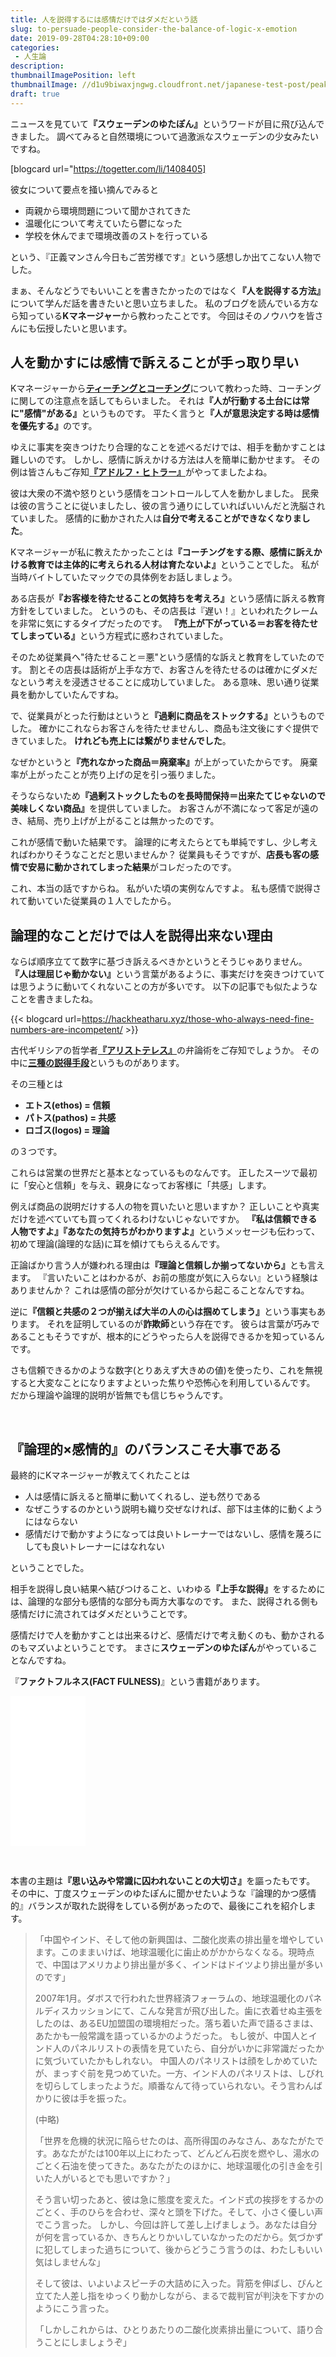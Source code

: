 ```yaml
---
title: 人を説得するには感情だけではダメだという話
slug: to-persuade-people-consider-the-balance-of-logic-x-emotion
date: 2019-09-28T04:28:10+09:00
categories: 
 - 人生論
description: 
thumbnailImagePosition: left
thumbnailImage: //d1u9biwaxjngwg.cloudfront.net/japanese-test-post/peak-140.jpg
draft: true
---
```

<!--more-->

ニュースを見ていて<strong>『スウェーデンのゆたぽん』</strong>というワードが目に飛び込んできました。
調べてみると自然環境について過激派なスウェーデンの少女みたいですね。
&nbsp;

[blogcard url="https://togetter.com/li/1408405]

彼女について要点を掻い摘んでみると

<ul>
<li>両親から環境問題について聞かされてきた</li>
<li>温暖化について考えていたら鬱になった</li>
<li>学校を休んでまで環境改善のストを行っている</li>
</ul>

という、『正義マンさん今日もご苦労様です』という感想しか出てこない人物でした。
&nbsp;

まぁ、そんなどうでもいいことを書きたかったのではなく<strong>『人を説得する方法』</strong>について学んだ話を書きたいと思い立ちました。
私のブログを読んでいる方なら知っている<strong>Kマネージャー</strong>から教わったことです。
今回はそのノウハウを皆さんにも伝授したいと思います。
&nbsp;
&nbsp;

<h2>人を動かすには感情で訴えることが手っ取り早い</h2>

Kマネージャーから<a href="https://hackheatharu.xyz/difference-between-teaching-and-coaching/"><strong>ティーチングとコーチング</strong></a>について教わった時、コーチングに関しての注意点を話してもらいました。
それは<strong>『人が行動する土台には常に"感情"がある』</strong>というものです。
平たく言うと<strong>『人が意思決定する時は感情を優先する』</strong>のです。
&nbsp;

ゆえに事実を突きつけたり合理的なことを述べるだけでは、相手を動かすことは難しいのです。
しかし、感情に訴えかける方法は人を簡単に動かせます。
その例は皆さんもご存知<a href="https://ja.wikiquote.org/wiki/%E3%82%A2%E3%83%89%E3%83%AB%E3%83%95%E3%83%BB%E3%83%92%E3%83%88%E3%83%A9%E3%83%BC"><strong>『アドルフ・ヒトラー』</strong></a>がやってましたよね。
&nbsp;

彼は大衆の不満や怒りという感情をコントロールして人を動かしました。
民衆は彼の言うことに従いましたし、彼の言う通りにしていればいいんだと洗脳されていました。
感情的に動かされた人は<strong>自分で考えることができなくなりました</strong>。
&nbsp;

Kマネージャーが私に教えたかったことは<strong>『コーチングをする際、感情に訴えかける教育では主体的に考えられる人材は育たないよ』</strong>ということでした。
私が当時バイトしていたマックでの具体例をお話しましょう。
&nbsp;

ある店長が<strong>『お客様を待たせることの気持ちを考えろ』</strong>という感情に訴える教育方針をしていました。
というのも、その店長は『遅い！』といわれたクレームを非常に気にするタイプだったのです。
<strong>『売上が下がっている＝お客を待たせてしまっている』</strong>という方程式に惑わされていました。
&nbsp;

そのため従業員へ"待たせること＝悪"という感情的な訴えと教育をしていたのです。
割とその店長は話術が上手な方で、お客さんを待たせるのは確かにダメだなという考えを浸透させることに成功していました。
ある意味、思い通り従業員を動かしていたんですね。
&nbsp;

で、従業員がとった行動はというと<strong>『過剰に商品をストックする』</strong>というものでした。
確かにこれならお客さんを待たせませんし、商品も注文後にすぐ提供できていました。
<strong>けれども売上には繋がりませんでした</strong>。
&nbsp;

なぜかというと<strong>『売れなかった商品＝廃棄率』</strong>が上がっていたからです。
廃棄率が上がったことが売り上げの足を引っ張りました。
&nbsp;

そうならないため<strong>『過剰ストックしたものを長時間保持＝出来たてじゃないので美味しくない商品』</strong>を提供していました。
お客さんが不満になって客足が遠のき、結局、売り上げが上がることは無かったのです。
&nbsp;

これが感情で動いた結果です。
論理的に考えたらとても単純ですし、少し考えればわかりそうなことだと思いませんか？
従業員もそうですが、<strong>店長も客の感情で安易に動かされてしまった結果</strong>がコレだったのです。
&nbsp;

これ、本当の話ですからね。
私がいた頃の実例なんですよ。
私も感情で説得されて動いていた従業員の１人でしたから。
&nbsp;
&nbsp;

<h2>論理的なことだけでは人を説得出来ない理由</h2>

ならば順序立てて数字に基づき訴えるべきかというとそうじゃありません。
<strong>『人は理屈じゃ動かない』</strong>という言葉があるように、事実だけを突きつけていては思うように動いてくれないことの方が多いです。
以下の記事でも似たようなことを書きましたね。
&nbsp;

{{< blogcard url=https://hackheatharu.xyz/those-who-always-need-fine-numbers-are-incompetent/ >}}
&nbsp;

古代ギリシアの哲学者<a href="https://ja.wikipedia.org/wiki/%E3%82%A2%E3%83%AA%E3%82%B9%E3%83%88%E3%83%86%E3%83%AC%E3%82%B9"><strong>『アリストテレス』</strong></a>の弁論術をご存知でしょうか。
その中に<a href="https://plato.stanford.edu/entries/aristotle-rhetoric/"><strong>三種の説得手段</strong></a>というものがあります。

その三種とは

<ul>
<li><strong>エトス(ethos)  = 信頼</strong></li>
<li><strong>パトス(pathos) = 共感</strong></li>
<li><strong>ロゴス(logos)  = 理論</strong></li>
</ul>

の３つです。
&nbsp;

これらは営業の世界だと基本となっているものなんです。
正したスーツで最初に「安心と信頼」を与え、親身になってお客様に「共感」します。
&nbsp;

例えば商品の説明だけする人の物を買いたいと思いますか？
正しいことや真実だけを述べていても買ってくれるわけないじゃないですか。
<strong>『私は信頼できる人物ですよ』『あなたの気持ちがわかりますよ』</strong>というメッセージも伝わって、初めて理論(論理的な話)に耳を傾けてもらえるんです。
&nbsp;

正論ばかり言う人が嫌われる理由は<strong>『理論と信頼しか揃ってないから』</strong>とも言えます。
『言いたいことはわかるが、お前の態度が気に入らない』という経験はありませんか？
これは感情の部分が欠けているから起こることなんですね。
&nbsp;

逆に<strong>『信頼と共感の２つが揃えば大半の人の心は掴めてしまう』</strong>という事実もあります。
それを証明しているのが<strong>詐欺師</strong>という存在です。
彼らは言葉が巧みであることもそうですが、根本的にどうやったら人を説得できるかを知っているんです。
&nbsp;

さも信頼できるかのような数字(とりあえず大きめの値)を使ったり、これを無視すると大変なことになりますよといった焦りや恐怖心を利用しているんです。
だから理論や論理的説明が皆無でも信じちゃうんです。
&nbsp;

&nbsp;

<h2>『論理的×感情的』のバランスこそ大事である</h2>

最終的にKマネージャーが教えてくれたことは

<ul>
<li>人は感情に訴えると簡単に動いてくれるし、逆も然りである</li>
<li>なぜこうするのかという説明も織り交ぜなければ、部下は主体的に動くようにはならない</li>
<li>感情だけで動かすようになっては良いトレーナーではないし、感情を蔑ろにしても良いトレーナーにはなれない</li>
</ul>

ということでした。
&nbsp;

相手を説得し良い結果へ結びつけること、いわゆる<strong>『上手な説得』</strong>をするためには、論理的な部分も感情的な部分も両方大事なのです。
また、説得される側も感情だけに流されてはダメだということです。
&nbsp;

感情だけで人を動かすことは出来るけど、感情だけで考え動くのも、動かされるのもマズいよということです。
まさに<strong>スウェーデンのゆたぽん</strong>がやっていることなんですね。
&nbsp;

『<strong>ファクトフルネス(FACT FULNESS)</strong>』という書籍があります。

<iframe style="width:120px;height:240px;" marginwidth="0" marginheight="0" scrolling="no" frameborder="0" src="//rcm-fe.amazon-adsystem.com/e/cm?lt1=_blank&bc1=000000&IS2=1&bg1=FFFFFF&fc1=000000&lc1=0000FF&t=25haruhiro03-22&o=9&p=8&l=as4&m=amazon&f=ifr&ref=as_ss_li_til&asins=4822289605&linkId=f4bff88f9ac158881b260de5fc5f57a1"></iframe>

&nbsp;

本書の主題は<strong>『思い込みや常識に囚われないことの大切さ』</strong>を謳ったもです。
その中に、丁度スウェーデンのゆたぽんに聞かせたいような『論理的かつ感情的』バランスが取れた説得をしている例があったので、最後にこれを紹介します。
&nbsp;

<blockquote>
  「中国やインド、そして他の新興国は、二酸化炭素の排出量を増やしています。このままいけば、地球温暖化に歯止めがかからなくなる。現時点で、中国はアメリカより排出量が多く、インドはドイツより排出量が多いのです」
  
  2007年1月。ダボスで行われた世界経済フォーラムの、地球温暖化のパネルディスカッションにて、こんな発言が飛び出した。歯に衣着せぬ主張をしたのは、あるEU加盟国の環境相だった。落ち着いた声で語るさまは、あたかも一般常識を語っているかのようだった。
  もし彼が、中国人とインド人のパネルリストの表情を見ていたら、自分がいかに非常識だったかに気づいていたかもしれない。
  中国人のパネリストは顔をしかめていたが、まっすぐ前を見つめていた。一方、インド人のパネリストは、しびれを切らしてしまったようだ。順番なんて待っていられない。そう言わんばかりに彼は手を振った。
  
  (中略)
  
  「世界を危機的状況に陥らせたのは、高所得国のみなさん、あなたがたです。あなたがたは100年以上にわたって、どんどん石炭を燃やし、湯水のごとく石油を使ってきた。あなたがたのほかに、地球温暖化の引き金を引いた人がいるとでも思いですか？」
  
  そう言い切ったあと、彼は急に態度を変えた。インド式の挨拶をするかのごとく、手のひらを合わせ、深々と頭を下げた。そして、小さく優しい声でこう言った。
  しかし、今回は許して差し上げましょう。あなたは自分が何を言っているか、きちんとりかいしていなかったのだから。気づかずに犯してしまった過ちについて、後からどうこう言うのは、わたしもいい気はしませんな」
  
  そして彼は、いよいよスピーチの大詰めに入った。背筋を伸ばし、ぴんと立てた人差し指をゆっくり動かしながら、まるで裁判官が判決を下すかのようにこう言った。
  
  「しかしこれからは、ひとりあたりの二酸化炭素排出量について、語り合うことにしましょうぞ」
</blockquote>
